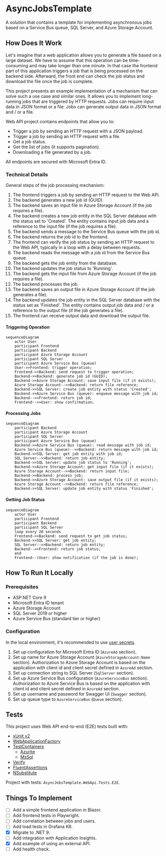 # AsyncJobsTemplate

A solution that contains a template for implementing asynchronous jobs based on a Service Bus queue, SQL Server, and Azure Storage Account.

## How Does It Work

Let's imagine that a web application allows you to generate a file based on a large dataset. We have to assume that this operation can be time-consuming and may take longer than one minute. In that case the frontend part of this application triggers a job that is being processed on the backend side. Afterward, the front end can check the job status and download the file once the job is complete.

This project presents an example implementation of a mechanism that can solve such a use case and similar ones. It allows you to implement long-running jobs that are triggered by HTTP requests. Jobs can require input data in JSON format or a file. Jobs can generate output data in JSON format and / or a file.

Web API project contains endpoints that allow you to:

- Trigger a job by sending an HTTP request with a JSON payload.
- Trigger a job by sending an HTTP request with a file.
- Get a job status.
- Get the list of jobs (it supports pagination).
- Downloading a file generated by a job.

All endpoints are secured with Microsoft Entra ID.

### Technical Details

General steps of the job processing mechanism:

1. The frontend triggers a job by sending an HTTP request to the Web API.
2. The backend generates a new job id (GUID).
3. The backend saves an input file in Azure Storage Account (if the job requires a file).
4. The backend creates a new job entity in the SQL Server database with the status set to 'Created'. The entity contains input job data and a reference to the input file (if the job requires a file).
5. The backend sends a message to the Service Bus queue with the job id.
6. The backend returns the job id to the frontend.
7. The frontend can verify the job status by sending an HTTP request to the Web API, typically in a loop with a delay between requests.
8. The backend reads the message with a job id from the Service Bus queue.
9. The backend gets the job entity from the database.
10. The backend updates the job status to 'Running'.
11. The backend gets the input file from Azure Storage Account (if the job requires a file).
12. The backend processes the job.
13. The backend saves an output file in Azure Storage Account (if the job generates a file).
14. The backend updates the job entity in the SQL Server database with the status set as 'Finished'. The entity contains output job data and / or a reference to the output file (if the job generates a file).
15. The frontend can receive output data and download the output file.

#### Triggering Operation

```mermaid
sequenceDiagram
    actor User
    participant Frontend
    participant Backend
    participant Azure Storage Account
    participant SQL Server
    participant Azure Service Bus (queue)
    User->>Frontend: trigger operation;
    Frontend->>Backend: send request to trigger operation;
    Backend->>Backend: generate job id (GUID);
    Backend->>Azure Storage Account: save input file (if it exists);
    Azure Storage Account-->>Backend: return file reference;
    Backend->>SQL Server: create job entity with status 'Created';
    Backend->>Azure Service Bus (queue): enqueue message with job id;
    Backend-->>Frontend: return job id;
    Frontend-->>User: show confirmation;
```

#### Processing Jobs

```mermaid
sequenceDiagram
    participant Backend
    participant Azure Storage Account
    participant SQL Server
    participant Azure Service Bus (queue)
    Backend->>Azure Service Bus (queue): read message with job id;
    Azure Service Bus (queue)-->>Backend: return message with job id;
    Backend->>SQL Server: get job entity with job id;
    SQL Server-->>Backend: return job entity;
    Backend->>SQL Server: update job status to 'Running';
    Backend->>Azure Storage Account: get input file (if it exists);
    Azure Storage Account-->>Backend: return input file;
    Backend->>Backend: process job;
    Backend->>Azure Storage Account: save output file (if it exists);
    Azure Storage Account-->>Backend: return file reference;
    Backend->>SQL Server: update job entity with status 'Finished';
```

#### Getting Job Status

```mermaid
sequenceDiagram
    actor User
    participant Frontend
    participant Backend
    participant SQL Server
    loop every 20 seconds
    Frontend->>Backend: send request to get job status;
    Backend->>SQL Server: get job entity;
    SQL Server-->>Backend: return job entity;
    Backend-->>Frontend: return job status;
    end
    Frontend--)User: show notification (if the job is done);
```

## How To Run It Locally

### Prerequisites

- ASP.NET Core 9
- Microsoft Entra ID tenant
- Azure Storage Account
- SQL Server 2019 or higher
- Azure Service Bus (standard tier or higher)

### Configuration

In the local environment, it's recommended to use [user secrets](https://learn.microsoft.com/en-us/aspnet/core/security/app-secrets?view=aspnetcore-9.0&tabs=windows).

1. Set up configuration for Microsoft Entra ID (`AzureAd` section).
2. Set up name for Azure Storage Account (`AzureStorageAccount:Name` section). Authorization to Azure Storage Account is based on the application with client id and client secret defined in `AzureAd` section.
3. Set up connection string to SQL Server (`SqlServer` section).
4. Set up Azure Service Bus configuration (`AzureServiceBus` section). Authorization to Azure Service Bus is based on the application with client id and client secret defined in `AzureAd` section.
5. Set up username and password for Swagger UI (`Swagger` section).
6. Set up queue type to `AzureServiceBus` (`Queue` section).

## Tests

This project uses Web API end-to-end (E2E) tests built with:

- [xUnit v2](https://xunit.net/)
- [WebApplicationFactory](https://learn.microsoft.com/en-us/aspnet/core/test/integration-tests?view=aspnetcore-9.0#basic-tests-with-the-default-webapplicationfactory)
- [TestContainers](https://testcontainers.com/)
    - [Azurite](https://testcontainers.com/modules/azurite/)
    - [MsSql](https://testcontainers.com/modules/mssql/)
- [Verify](https://github.com/VerifyTests/Verify)
- [FluentAssertions](https://github.com/fluentassertions/fluentassertions)
- [NSubstitute](https://github.com/nsubstitute/NSubstitute)

Project with tests: `AsyncJobsTemplate.WebApi.Tests.E2E`.

## Things To Implement

- [ ] Add a simple frontend application in Blazor.
- [ ] Add frontend tests in Playwright.
- [ ] Add correlation between jobs and users.
- [ ] Add load tests in Grafana K6.
- [x] Migrate to .NET 9.
- [ ] Add integration with Application Insights.
- [x] Add example of using an external API.
- [ ] Add health check.
